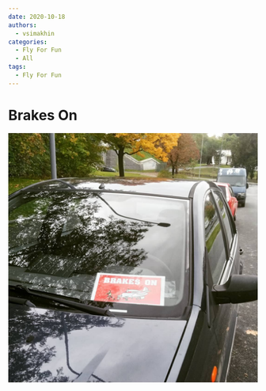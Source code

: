 ```yaml
---
date: 2020-10-18
authors:
  - vsimakhin
categories:
  - Fly For Fun
  - All
tags:
  - Fly For Fun
---
```


# Brakes On

![](./brakes-on.jpg)
